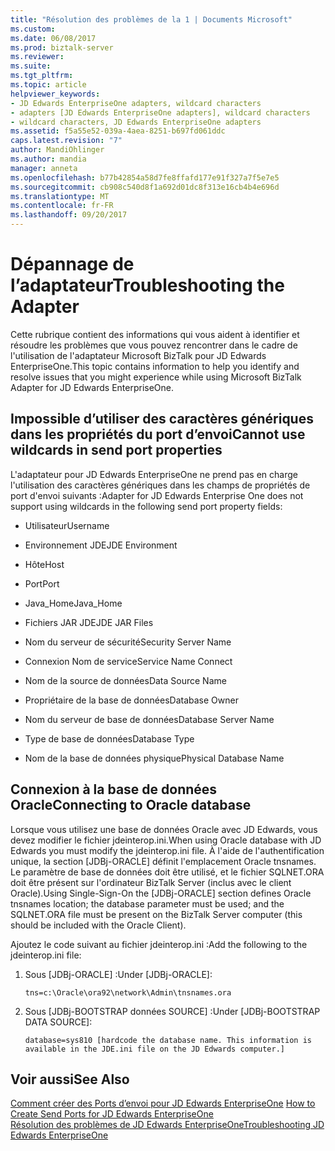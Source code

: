 ```yaml
---
title: "Résolution des problèmes de la 1 | Documents Microsoft"
ms.custom: 
ms.date: 06/08/2017
ms.prod: biztalk-server
ms.reviewer: 
ms.suite: 
ms.tgt_pltfrm: 
ms.topic: article
helpviewer_keywords:
- JD Edwards EnterpriseOne adapters, wildcard characters
- adapters [JD Edwards EnterpriseOne adapters], wildcard characters
- wildcard characters, JD Edwards EnterpriseOne adapters
ms.assetid: f5a55e52-039a-4aea-8251-b697fd061ddc
caps.latest.revision: "7"
author: MandiOhlinger
ms.author: mandia
manager: anneta
ms.openlocfilehash: b77b42854a58d7fe8ffafd177e91f327a7f5e7e5
ms.sourcegitcommit: cb908c540d8f1a692d01dc8f313e16cb4b4e696d
ms.translationtype: MT
ms.contentlocale: fr-FR
ms.lasthandoff: 09/20/2017
---
```

# <a name="troubleshooting-the-adapter"></a><span data-ttu-id="90b47-102">Dépannage de l’adaptateur</span><span class="sxs-lookup"><span data-stu-id="90b47-102">Troubleshooting the Adapter</span></span>
<span data-ttu-id="90b47-103">Cette rubrique contient des informations qui vous aident à identifier et résoudre les problèmes que vous pouvez rencontrer dans le cadre de l'utilisation de l'adaptateur Microsoft BizTalk pour JD Edwards EnterpriseOne.</span><span class="sxs-lookup"><span data-stu-id="90b47-103">This topic contains information to help you identify and resolve issues that you might experience while using Microsoft BizTalk Adapter for JD Edwards EnterpriseOne.</span></span>  
  
## <a name="cannot-use-wildcards-in-send-port-properties"></a><span data-ttu-id="90b47-104">Impossible d’utiliser des caractères génériques dans les propriétés du port d’envoi</span><span class="sxs-lookup"><span data-stu-id="90b47-104">Cannot use wildcards in send port properties</span></span>  
 <span data-ttu-id="90b47-105">L'adaptateur pour JD Edwards EnterpriseOne ne prend pas en charge l'utilisation des caractères génériques dans les champs de propriétés de port d'envoi suivants :</span><span class="sxs-lookup"><span data-stu-id="90b47-105">Adapter for JD Edwards Enterprise One does not support using wildcards in the following send port property fields:</span></span>  
  
-   <span data-ttu-id="90b47-106">Utilisateur</span><span class="sxs-lookup"><span data-stu-id="90b47-106">Username</span></span>  
  
-   <span data-ttu-id="90b47-107">Environnement JDE</span><span class="sxs-lookup"><span data-stu-id="90b47-107">JDE Environment</span></span>  
  
-   <span data-ttu-id="90b47-108">Hôte</span><span class="sxs-lookup"><span data-stu-id="90b47-108">Host</span></span>  
  
-   <span data-ttu-id="90b47-109">Port</span><span class="sxs-lookup"><span data-stu-id="90b47-109">Port</span></span>  
  
-   <span data-ttu-id="90b47-110">Java_Home</span><span class="sxs-lookup"><span data-stu-id="90b47-110">Java_Home</span></span>  
  
-   <span data-ttu-id="90b47-111">Fichiers JAR JDE</span><span class="sxs-lookup"><span data-stu-id="90b47-111">JDE JAR Files</span></span>  
  
-   <span data-ttu-id="90b47-112">Nom du serveur de sécurité</span><span class="sxs-lookup"><span data-stu-id="90b47-112">Security Server Name</span></span>  
  
-   <span data-ttu-id="90b47-113">Connexion Nom de service</span><span class="sxs-lookup"><span data-stu-id="90b47-113">Service Name Connect</span></span>  
  
-   <span data-ttu-id="90b47-114">Nom de la source de données</span><span class="sxs-lookup"><span data-stu-id="90b47-114">Data Source Name</span></span>  
  
-   <span data-ttu-id="90b47-115">Propriétaire de la base de données</span><span class="sxs-lookup"><span data-stu-id="90b47-115">Database Owner</span></span>  
  
-   <span data-ttu-id="90b47-116">Nom du serveur de base de données</span><span class="sxs-lookup"><span data-stu-id="90b47-116">Database Server Name</span></span>  
  
-   <span data-ttu-id="90b47-117">Type de base de données</span><span class="sxs-lookup"><span data-stu-id="90b47-117">Database Type</span></span>  
  
-   <span data-ttu-id="90b47-118">Nom de la base de données physique</span><span class="sxs-lookup"><span data-stu-id="90b47-118">Physical Database Name</span></span>  
  
## <a name="connecting-to-oracle-database"></a><span data-ttu-id="90b47-119">Connexion à la base de données Oracle</span><span class="sxs-lookup"><span data-stu-id="90b47-119">Connecting to Oracle database</span></span>  
 <span data-ttu-id="90b47-120">Lorsque vous utilisez une base de données Oracle avec JD Edwards, vous devez modifier le fichier jdeinterop.ini.</span><span class="sxs-lookup"><span data-stu-id="90b47-120">When using Oracle database with JD Edwards you must modify the jdeinterop.ini file.</span></span> <span data-ttu-id="90b47-121">À l'aide de l'authentification unique, la section [JDBj-ORACLE] définit l'emplacement Oracle tnsnames. Le paramètre de base de données doit être utilisé, et le fichier SQLNET.ORA doit être présent sur l'ordinateur BizTalk Server (inclus avec le client Oracle).</span><span class="sxs-lookup"><span data-stu-id="90b47-121">Using Single-Sign-On the [JDBj-ORACLE] section defines Oracle tnsnames location; the database parameter must be used; and the SQLNET.ORA file must be present on the BizTalk Server computer (this should be included with the Oracle Client).</span></span>  
  
 <span data-ttu-id="90b47-122">Ajoutez le code suivant au fichier jdeinterop.ini :</span><span class="sxs-lookup"><span data-stu-id="90b47-122">Add the following to the jdeinterop.ini file:</span></span>  
  
1.  <span data-ttu-id="90b47-123">Sous [JDBj-ORACLE] :</span><span class="sxs-lookup"><span data-stu-id="90b47-123">Under [JDBj-ORACLE]:</span></span>  
  
    ```  
    tns=c:\Oracle\ora92\network\Admin\tnsnames.ora  
    ```  
  
2.  <span data-ttu-id="90b47-124">Sous [JDBj-BOOTSTRAP données SOURCE] :</span><span class="sxs-lookup"><span data-stu-id="90b47-124">Under [JDBj-BOOTSTRAP DATA SOURCE]:</span></span>  
  
    ```  
    database=sys810 [hardcode the database name. This information is available in the JDE.ini file on the JD Edwards computer.]  
    ```  
  
## <a name="see-also"></a><span data-ttu-id="90b47-125">Voir aussi</span><span class="sxs-lookup"><span data-stu-id="90b47-125">See Also</span></span>  
 <span data-ttu-id="90b47-126">[Comment créer des Ports d’envoi pour JD Edwards EnterpriseOne](../core/how-to-create-send-ports-for-jd-edwards-enterpriseone.md) </span><span class="sxs-lookup"><span data-stu-id="90b47-126">[How to Create Send Ports for JD Edwards EnterpriseOne](../core/how-to-create-send-ports-for-jd-edwards-enterpriseone.md) </span></span>  
 [<span data-ttu-id="90b47-127">Résolution des problèmes de JD Edwards EnterpriseOne</span><span class="sxs-lookup"><span data-stu-id="90b47-127">Troubleshooting JD Edwards EnterpriseOne</span></span>](../core/troubleshooting-jd-edwards-enterpriseone.md)